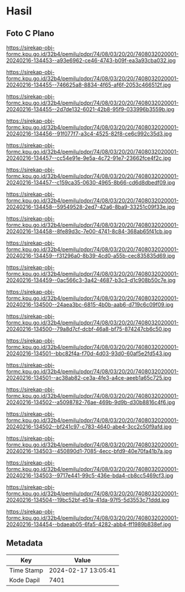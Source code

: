 # Hasil

## Foto C Plano

https://sirekap-obj-formc.kpu.go.id/32b4/pemilu/pdpr/74/08/03/20/20/7408032020001-20240216-134453--a93e6962-ce46-4743-b09f-ea3a93cba032.jpg

https://sirekap-obj-formc.kpu.go.id/32b4/pemilu/pdpr/74/08/03/20/20/7408032020001-20240216-134455--746625a8-8834-4f65-af6f-2053c466512f.jpg

https://sirekap-obj-formc.kpu.go.id/32b4/pemilu/pdpr/74/08/03/20/20/7408032020001-20240216-134455--2d7de132-6021-42b8-95f9-033996b3559b.jpg

https://sirekap-obj-formc.kpu.go.id/32b4/pemilu/pdpr/74/08/03/20/20/7408032020001-20240216-134456--91f077f7-a3c4-4525-82f8-ce6c992c35d3.jpg

https://sirekap-obj-formc.kpu.go.id/32b4/pemilu/pdpr/74/08/03/20/20/7408032020001-20240216-134457--cc54e91e-9e5a-4c72-91e7-23662fce4f2c.jpg

https://sirekap-obj-formc.kpu.go.id/32b4/pemilu/pdpr/74/08/03/20/20/7408032020001-20240216-134457--c159ca35-0630-4965-8b66-cd6d8dbedf09.jpg

https://sirekap-obj-formc.kpu.go.id/32b4/pemilu/pdpr/74/08/03/20/20/7408032020001-20240216-134458--59549528-2ed7-42a6-8ba9-33251c09f33e.jpg

https://sirekap-obj-formc.kpu.go.id/32b4/pemilu/pdpr/74/08/03/20/20/7408032020001-20240216-134458--8fe89d3c-7e00-4741-8c84-368ab65f41cb.jpg

https://sirekap-obj-formc.kpu.go.id/32b4/pemilu/pdpr/74/08/03/20/20/7408032020001-20240216-134459--f31296a0-8b39-4cd0-a55b-cec835835d69.jpg

https://sirekap-obj-formc.kpu.go.id/32b4/pemilu/pdpr/74/08/03/20/20/7408032020001-20240216-134459--0ac566c3-3a42-4687-b3c3-d1c908b50c7e.jpg

https://sirekap-obj-formc.kpu.go.id/32b4/pemilu/pdpr/74/08/03/20/20/7408032020001-20240216-134500--24aea3bc-6815-4b0b-aab6-d719c6c09f09.jpg

https://sirekap-obj-formc.kpu.go.id/32b4/pemilu/pdpr/74/08/03/20/20/7408032020001-20240216-134500--79a8d7cf-dcbf-46a8-bf75-874247cb6c50.jpg

https://sirekap-obj-formc.kpu.go.id/32b4/pemilu/pdpr/74/08/03/20/20/7408032020001-20240216-134501--bbc82f4a-f70d-4d03-93d0-60af5e2fd543.jpg

https://sirekap-obj-formc.kpu.go.id/32b4/pemilu/pdpr/74/08/03/20/20/7408032020001-20240216-134501--ac38ab82-ce3a-4fe3-a4ce-aeeb1a65c725.jpg

https://sirekap-obj-formc.kpu.go.id/32b4/pemilu/pdpr/74/08/03/20/20/7408032020001-20240216-134502--a5098782-76ae-469b-9d9b-d30b8816c4f6.jpg

https://sirekap-obj-formc.kpu.go.id/32b4/pemilu/pdpr/74/08/03/20/20/7408032020001-20240216-134502--bf241c97-c783-4640-abe4-3cc2c50f9afd.jpg

https://sirekap-obj-formc.kpu.go.id/32b4/pemilu/pdpr/74/08/03/20/20/7408032020001-20240216-134503--450890d1-7085-4ecc-bfd9-40e70fa41b7a.jpg

https://sirekap-obj-formc.kpu.go.id/32b4/pemilu/pdpr/74/08/03/20/20/7408032020001-20240216-134503--9717e441-99c5-436e-bda4-cb8cc5469cf3.jpg

https://sirekap-obj-formc.kpu.go.id/32b4/pemilu/pdpr/74/08/03/20/20/7408032020001-20240216-134504--19bc52bf-e51a-41da-97f5-5d3553c71ddd.jpg

https://sirekap-obj-formc.kpu.go.id/32b4/pemilu/pdpr/74/08/03/20/20/7408032020001-20240216-134454--bdaeab05-6fa5-4282-abb4-ff1989b838ef.jpg


## Metadata

| Key        | Value               |
| ---------- | ------------------- |
| Time Stamp | 2024-02-17 13:05:41 |
| Kode Dapil | 7401                |



